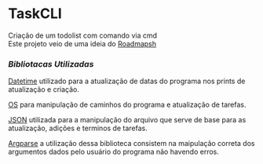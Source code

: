 # TaskCLI
Criação de um todolist com comando via cmd  
Este projeto veio de uma ideia do [Roadmapsh](https://roadmap.sh/projects/task-tracker)
  

### _*Bibliotacas Utilizadas*_

[Datetime](https://docs.python.org/pt-br/3/library/datetime.html) utilizado para a atualização de datas do programa nos prints de atualização e criação.


[OS](https://docs.python.org/pt-br/3/library/os.html#module-os) para manipulação de caminhos do programa e atualização de tarefas.  

[JSON](https://docs.python.org/pt-br/3/library/json.html) utilizada para a manipulação do arquivo que serve de base para as atualização, adições e terminos de tarefas.

[Argparse](https://docs.python.org/pt-br/3/library/argparse.html#module-argparse) a utilização dessa biblioteca consistem na maipulação correta dos argumentos dados pelo usuário do programa não havendo erros.  

